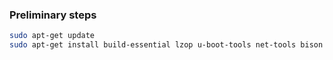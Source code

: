 ### Preliminary steps
```bash
sudo apt-get update
sudo apt-get install build-essential lzop u-boot-tools net-tools bison flex libssl-dev libncurses5-dev libncursesw5-dev unzip chrpath xz-utils minicom wget git-core
```

